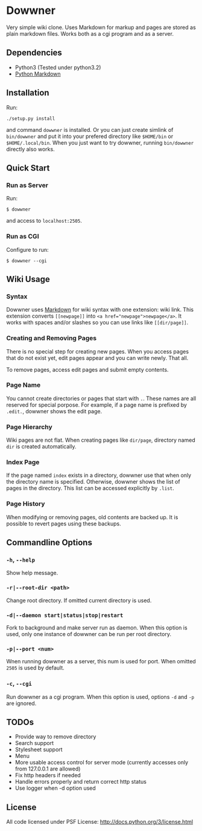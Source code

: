 Dowwner
=======

Very simple wiki clone.
Uses Markdown for markup and pages are stored as plain markdown files.
Works both as a cgi program and as a server.


Dependencies
------------

* Python3 (Tested under python3.2)
* [Python Markdown](http://pythonhosted.org/Markdown/)


Installation
------------

Run:

    ./setup.py install

and command `dowwner` is installed. Or you can just create simlink of
`bin/dowwner` and put it into your prefered directory like `$HOME/bin` or
`$HOME/.local/bin`. When you just want to try dowwner, running `bin/dowwner`
directly also works.


Quick Start
-----------

### Run as Server

Run:

    $ dowwner

and access to `localhost:2505`.


### Run as CGI

Configure to run:

    $ dowwner --cgi


Wiki Usage
----------

### Syntax

Dowwner uses [Markdown](http://daringfireball.net/projects/markdown/) for wiki
syntax with one extension: wiki link.
This extension converts `[[newpage]]` into `<a href="newpage">newpage</a>`.
It works with spaces and/or slashes so you can use links like `[[dir/page]]`.

### Creating and Removing Pages

There is no special step for creating new pages. When you access pages that do
not exist yet, edit pages appear and you can write newly. That all.

To remove pages, access edit pages and submit empty contents.

### Page Name

You cannot create directories or pages that start with `.`. These names are all
reserved for special porpose. For example, if a page name is prefixed by
`.edit.`, dowwner shows the edit page.

### Page Hierarchy

Wiki pages are not flat. When creating pages like `dir/page`, directory named
`dir` is created automatically.

### Index Page

If the page named `index` exists in a directory, dowwner use that when only the
directory name is specified.
Otherwise, dowwner shows the list of pages in the directory. This list can be
accessed explicitly by `.list`.

### Page History

When modifying or removing pages, old contents are backed up. It is possible to
revert pages using these backups.



Commandline Options
-------------------

### `-h`, `--help`

Show help message.

### `-r|--root-dir <path>`

Change root directory. If omitted current directory is used.

### `-d|--daemon start|status|stop|restart`

Fork to background and make server run as daemon. When this option is used, only
one instance of dowwner can be run per root directory.

### `-p|--port <num>`

Wnen running dowwner as a server, this num is used for port. When omitted `2505`
is used by default.

### `-c`, `--cgi`

Run dowwner as a cgi program. When this option is used, options `-d` and `-p`
are ignored.


TODOs
-----

* Provide way to remove directory
* Search support
* Stylesheet support
* Menu
* More usable access control for server mode (currently accesses only from
127.0.0.1 are allowed)
* Fix http headers if needed
* Handle errors properly and return correct http status
* Use logger when -d option used


License
-------

All code licensed under PSF License: <http://docs.python.org/3/license.html>
